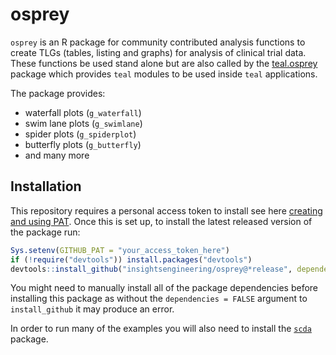 
# osprey

`osprey` is an R package for community contributed analysis functions to
create TLGs (tables, listing and graphs) for analysis of clinical trial data.
These functions be used stand alone but are also called by the
[teal.osprey](https://github.com/insightsengineering/teal.osprey) package which provides `teal` modules to be used
inside `teal` applications.

The package provides:
<!-- markdownlint-disable MD007 MD030 -->
-   waterfall plots (`g_waterfall`)
-   swim lane plots (`g_swimlane`)
-   spider plots (`g_spiderplot`)
-   butterfly plots (`g_butterfly`)
-   and many more
<!-- markdownlint-enable MD007 MD030 -->
## Installation

This repository requires a personal access token to install see here [creating and using PAT](https://docs.github.com/en/github/authenticating-to-github/keeping-your-account-and-data-secure/creating-a-personal-access-token). Once this is set up, to install the latest released version of the package run:

```r
Sys.setenv(GITHUB_PAT = "your_access_token_here")
if (!require("devtools")) install.packages("devtools")
devtools::install_github("insightsengineering/osprey@*release", dependencies = FALSE)
```

You might need to manually install all of the package dependencies before installing this package as without
the `dependencies = FALSE` argument to `install_github` it may produce an error.

In order to run many of the examples you will also need to install the [`scda`](https://github.com/insightsengineering/scda) package.
